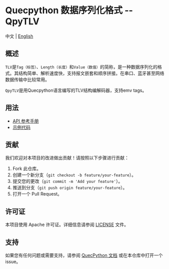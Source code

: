 # Quecpython 数据序列化格式 -- QpyTLV

中文 | [English](README.md)

## 概述

`TLV`是`Tag（标签）`、`Length（长度）`和`Value（数值）`的简称，是一种数据序列化的格式。其结构简单、解析速度快，支持报文嵌套和顺序拼接。在串口、蓝牙甚至网络数据传输中比较常用。

`QpyTLV`是用Quecpython语言编写的TLV结构编解码器，支持emv tags。

## 用法

- [API 参考手册](./docs/zh/API参考手册.md)
- [示例代码](./code/demo.py)

## 贡献

我们欢迎对本项目的改进做出贡献！请按照以下步骤进行贡献：

1. Fork 此仓库。
2. 创建一个新分支（`git checkout -b feature/your-feature`）。
3. 提交您的更改（`git commit -m 'Add your feature'`）。
4. 推送到分支（`git push origin feature/your-feature`）。
5. 打开一个 Pull Request。

## 许可证

本项目使用 Apache 许可证。详细信息请参阅 [LICENSE](LICENSE) 文件。

## 支持

如果您有任何问题或需要支持，请参阅 [QuecPython 文档](https://python.quectel.com/doc) 或在本仓库中打开一个 issue。